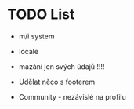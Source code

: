 TODO List
==========
* m/i system
* locale
* mazání jen svých údajů !!!!

* Udělat něco s footerem
* Community - nezávislé na profilu